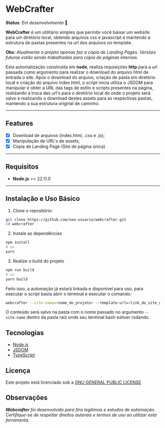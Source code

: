 # WebCrafter

_**Status**: Em desenvolvimento_ :construction:

**WebCrafter** é um utilitário simples que permite você baixar um website para um diretório local, obtendo arquivos css e javascript e mantendo a estrutura de pastas presentes na url dos arquivos no template.

_**Obs:** Atualmente o projeto apenas faz a cópia de Landing Pages. Versões futuras estão sendo trabalhadas para cópia de páginas internas._

Esta automatização construída em **node**, realiza requisições **http** para a url passada como argumento para realizar o download do arquivo html de entrada o site. Após o download do arquivo, criação de pasta em diretório local e criação do arquivo index.html, o script inicia utiliza o JSDOM para manipular e obter a URL das tags de estilo e scripts presentes na página, realizando a troca das url's para o diretório local do onde o projeto será salvo e realizando o download destes assets para as respectivas pastas, mantendo a sua estrutura original de caminho. 

---

## Features

- [x] Download de arquivos (index.html, .css e .js);
- [x] Manipulação de URL's de assets;
- [x] Cópia de Landing Page (Site de página única)

---

## Requisitos

- **Node.js** >= 22.11.0

---

## Instalação e Uso Básico

1. Clone o repositório:
```bash
git clone https://github.com/seu-usuario/webcrafter.git
cd webcrafter
```

2. Instale as dependências
```bash
npm install
# ou 
yarn
```

3. Realize o build do projeto
```bash
npm run build
# ou
yarn build
```

Feito isso, a automação já estará linkada e disponível para uso, para executar o script basta abrir o terminal e executar o comando:
```bash
webcrafter --site-name=<nome_do_projeto> --template-url=<link_do_site_que_deseja_clonar>
```

O conteúdo será salvo na pasta com o nome passado no argumento `--site-name` dentro da pasta raíz onde seu terminal bash estiver rodando.

## Tecnologias

- [Node.js](https://nodejs.org/en)
- [JSDOM](https://www.npmjs.com/package/jsdom)
- [TypeScript](https://www.typescriptlang.org/)

## Licença

Este projeto está licenciado sob a [GNU GENERAL PUBLIC LICENSE](https://choosealicense.com/licenses/gpl-3.0/#)

## Observações

_**Webcrafter** foi desenvolvido para fins legítimos e estudos de automação. Certifique-se de respeitar direitos autorais e termos de uso ao utilizar esta ferramenta._